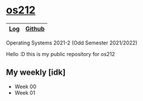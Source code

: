 # [os212](https://rickyantowm.github.io/os212/) 
[Log](https://raw.githubusercontent.com/rickyantowm/os212/main/TXT/mylog.txt) | [Github](https://github.com/rickyantowm)
-|-

Operating Systems 2021-2 (Odd Semester 2021/2022)

Hello :D this is my public repository for os212

## My weekly [idk]
* Week 00
* Week 01





